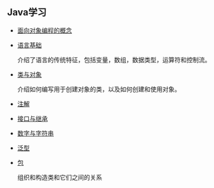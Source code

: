 ## Java学习

- [面向对象编程的概念](OOPConcepts)

- [语言基础](LanguageBasics)

  介绍了语言的传统特征，包括变量，数组，数据类型，运算符和控制流。
- [类与对象](ClassesAndObjects)

  介绍如何编写用于创建对象的类，以及如何创建和使用对象。
- [注解](Annotations)

- [接口与继承](InterfacesAndInheritances)

- [数字与字符串](NumbersAndStrings)

- [泛型](Generics)

- [包](Packages)

  组织和构造类和它们之间的关系
